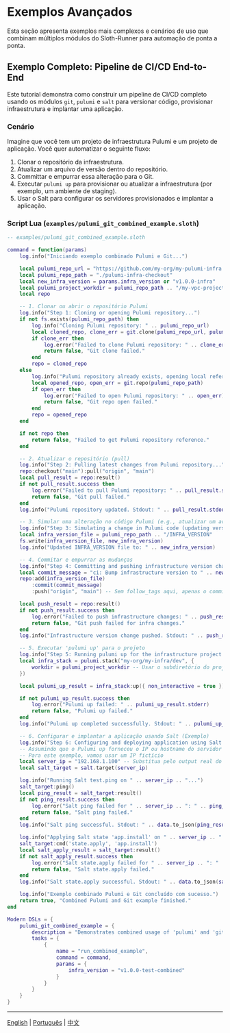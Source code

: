 # Exemplos Avançados

Esta seção apresenta exemplos mais complexos e cenários de uso que combinam múltiplos módulos do Sloth-Runner para automação de ponta a ponta.

## Exemplo Completo: Pipeline de CI/CD End-to-End

Este tutorial demonstra como construir um pipeline de CI/CD completo usando os módulos `git`, `pulumi` e `salt` para versionar código, provisionar infraestrutura e implantar uma aplicação.

### Cenário

Imagine que você tem um projeto de infraestrutura Pulumi e um projeto de aplicação. Você quer automatizar o seguinte fluxo:

1.  Clonar o repositório da infraestrutura.
2.  Atualizar um arquivo de versão dentro do repositório.
3.  Committar e empurrar essa alteração para o Git.
4.  Executar `pulumi up` para provisionar ou atualizar a infraestrutura (por exemplo, um ambiente de staging).
5.  Usar o Salt para configurar os servidores provisionados e implantar a aplicação.

### Script Lua (`examples/pulumi_git_combined_example.sloth`)

```lua
-- examples/pulumi_git_combined_example.sloth

command = function(params)
    log.info("Iniciando exemplo combinado Pulumi e Git...")

    local pulumi_repo_url = "https://github.com/my-org/my-pulumi-infra.git" -- Exemplo de repo Pulumi
    local pulumi_repo_path = "./pulumi-infra-checkout"
    local new_infra_version = params.infra_version or "v1.0.0-infra"
    local pulumi_project_workdir = pulumi_repo_path .. "/my-vpc-project" -- Subdiretório dentro do repo clonado
    local repo

    -- 1. Clonar ou abrir o repositório Pulumi
    log.info("Step 1: Cloning or opening Pulumi repository...")
    if not fs.exists(pulumi_repo_path) then
        log.info("Cloning Pulumi repository: " .. pulumi_repo_url)
        local cloned_repo, clone_err = git.clone(pulumi_repo_url, pulumi_repo_path)
        if clone_err then
            log.error("Failed to clone Pulumi repository: " .. clone_err)
            return false, "Git clone failed."
        end
        repo = cloned_repo
    else
        log.info("Pulumi repository already exists, opening local reference.")
        local opened_repo, open_err = git.repo(pulumi_repo_path)
        if open_err then
            log.error("Failed to open Pulumi repository: " .. open_err)
            return false, "Git repo open failed."
        end
        repo = opened_repo
    end

    if not repo then
        return false, "Failed to get Pulumi repository reference."
    end

    -- 2. Atualizar o repositório (pull)
    log.info("Step 2: Pulling latest changes from Pulumi repository...")
    repo:checkout("main"):pull("origin", "main")
    local pull_result = repo:result()
    if not pull_result.success then
        log.error("Failed to pull Pulumi repository: " .. pull_result.stderr)
        return false, "Git pull failed."
    end
    log.info("Pulumi repository updated. Stdout: " .. pull_result.stdout)

    -- 3. Simular uma alteração no código Pulumi (e.g., atualizar um arquivo de versão)
    log.info("Step 3: Simulating a change in Pulumi code (updating version file)...")
    local infra_version_file = pulumi_repo_path .. "/INFRA_VERSION"
    fs.write(infra_version_file, new_infra_version)
    log.info("Updated INFRA_VERSION file to: " .. new_infra_version)

    -- 4. Commitar e empurrar as mudanças
    log.info("Step 4: Committing and pushing infrastructure version change...")
    local commit_message = "ci: Bump infrastructure version to " .. new_infra_version
    repo:add(infra_version_file)
        :commit(commit_message)
        :push("origin", "main") -- Sem follow_tags aqui, apenas o commit

    local push_result = repo:result()
    if not push_result.success then
        log.error("Failed to push infrastructure changes: " .. push_result.stderr)
        return false, "Git push failed for infra changes."
    end
    log.info("Infrastructure version change pushed. Stdout: " .. push_result.stdout)

    -- 5. Executar 'pulumi up' para o projeto
    log.info("Step 5: Running pulumi up for the infrastructure project...")
    local infra_stack = pulumi.stack("my-org/my-infra/dev", {
        workdir = pulumi_project_workdir -- Usar o subdiretório do projeto Pulumi
    })

    local pulumi_up_result = infra_stack:up({ non_interactive = true })

    if not pulumi_up_result.success then
        log.error("Pulumi up failed: " .. pulumi_up_result.stderr)
        return false, "Pulumi up failed."
    end
    log.info("Pulumi up completed successfully. Stdout: " .. pulumi_up_result.stdout)

    -- 6. Configurar e implantar a aplicação usando Salt (Exemplo)
    log.info("Step 6: Configuring and deploying application using Salt...")
    -- Assumindo que o Pulumi up forneceu o IP ou hostname do servidor
    -- Para este exemplo, vamos usar um IP fictício
    local server_ip = "192.168.1.100" -- Substitua pelo output real do Pulumi, se houver
    local salt_target = salt.target(server_ip)

    log.info("Running Salt test.ping on " .. server_ip .. "...")
    salt_target:ping()
    local ping_result = salt_target:result()
    if not ping_result.success then
        log.error("Salt ping failed for " .. server_ip .. ": " .. ping_result.stderr)
        return false, "Salt ping failed."
    end
    log.info("Salt ping successful. Stdout: " .. data.to_json(ping_result.stdout)) -- Assumindo que ping retorna JSON

    log.info("Applying Salt state 'app.install' on " .. server_ip .. "...")
    salt_target:cmd('state.apply', 'app.install')
    local salt_apply_result = salt_target:result()
    if not salt_apply_result.success then
        log.error("Salt state.apply failed for " .. server_ip .. ": " .. salt_apply_result.stderr)
        return false, "Salt state.apply failed."
    end
    log.info("Salt state.apply successful. Stdout: " .. data.to_json(salt_apply_result.stdout))

    log.info("Exemplo combinado Pulumi e Git concluído com sucesso.")
    return true, "Combined Pulumi and Git example finished."
end

Modern DSLs = {
    pulumi_git_combined_example = {
        description = "Demonstrates combined usage of 'pulumi' and 'git' modules for CI/CD pipeline.",
        tasks = {
            {
                name = "run_combined_example",
                command = command,
                params = {
                    infra_version = "v1.0.0-test-combined"
                }
            }
        }
    }
}
```

---
[English](../en/advanced-examples.md) | [Português](./advanced-examples.md) | [中文](../zh/advanced-examples.md)